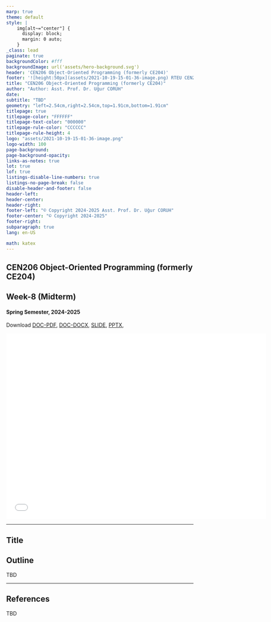```yaml
---
marp: true
theme: default
style: |
    img[alt~="center"] {
      display: block;
      margin: 0 auto;
    }
_class: lead
paginate: true
backgroundColor: #fff
backgroundImage: url('assets/hero-background.svg')
header: 'CEN206 Object-Oriented Programming (formerly CE204)'
footer: '![height:50px](assets/2021-10-19-15-01-36-image.png) RTEU CEN206 Week-8'
title: "CEN206 Object-Oriented Programming (formerly CE204)"
author: "Author: Asst. Prof. Dr. Uğur CORUH"
date:
subtitle: "TBD"
geometry: "left=2.54cm,right=2.54cm,top=1.91cm,bottom=1.91cm"
titlepage: true
titlepage-color: "FFFFFF"
titlepage-text-color: "000000"
titlepage-rule-color: "CCCCCC"
titlepage-rule-height: 4
logo: "assets/2021-10-19-15-01-36-image.png"
logo-width: 100 
page-background:
page-background-opacity:
links-as-notes: true
lot: true
lof: true
listings-disable-line-numbers: true
listings-no-page-break: false
disable-header-and-footer: false
header-left:
header-center:
header-right:
footer-left: "© Copyright 2024-2025 Asst. Prof. Dr. Uğur CORUH"
footer-center: "© Copyright 2024-2025"
footer-right:
subparagraph: true
lang: en-US 

math: katex
---
```


<!-- _backgroundColor: aquq -->

<!-- _color: orange -->

<!-- paginate: false -->

## CEN206 Object-Oriented Programming (formerly CE204)

## Week-8 (Midterm)

#### Spring Semester, 2024-2025

Download [DOC-PDF](ce204-week-8-midterm.tr.md_doc.pdf), [DOC-DOCX](ce204-week-8-midterm.tr.md_word.docx), [SLIDE](ce204-week-8-midterm.tr.md_slide.pdf), [PPTX](ce204-week-8-midterm.tr.md_slide.pptx),

<iframe width=700, height=500 frameBorder=0 src="../ce204-week-8-midterm.tr.md_slide.html"></iframe>

---

<!-- paginate: true -->

## Title

## Outline

 TBD

---

## References

TBD
